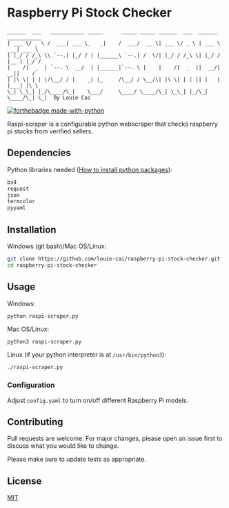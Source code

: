 # Raspberry Pi Stock Checker
 ```
______  ___   ___________ _____      _____ _____ ______  ___  ______ ___________ 
| ___ \/ _ \ /  ___| ___ \_   _|    /  ___/  __ \| ___ \/ _ \ | ___ \  ___| ___ \
| |_/ / /_\ \\ `--.| |_/ / | |______\ `--.| /  \/| |_/ / /_\ \| |_/ / |__ | |_/ /
|    /|  _  | `--. \  __/  | |______|`--. \ |    |    /|  _  ||  __/|  __||    / 
| |\ \| | | |/\__/ / |    _| |_     /\__/ / \__/\| |\ \| | | || |   | |___| |\ \
\_| \_\_| |_/\____/\_|    \___/     \____/ \____/\_| \_\_| |_/\_|   \____/\_| \_|  By Louie Cai
 ```

[![forthebadge made-with-python](http://ForTheBadge.com/images/badges/made-with-python.svg)](https://www.python.org/)

Raspi-scraper is a configurable python webscraper that checks raspberry pi stocks from verified sellers.



## Dependencies

Python libraries needed ([How to install python packages](https://packaging.python.org/en/latest/tutorials/installing-packages/)):

```python
bs4
request
json
termcolor
pyyaml
```



## Installation

Windows (git bash)/Mac OS/Linux:

```bash
git clone https://github.com/louie-cai/raspberry-pi-stock-checker.git
cd raspberry-pi-stock-checker
```



## Usage

Windows:

```bash
python raspi-scraper.py
```

Mac OS/Linux:

```
python3 raspi-scraper.py
```

Linux (if your python interpreter is at `/usr/bin/python3`):

```bash
./raspi-scraper.py
```

### Configuration

Adjust `config.yaml` to turn on/off different Raspberry Pi models.



## Contributing

Pull requests are welcome. For major changes, please open an issue first to discuss what you would like to change.

Please make sure to update tests as appropriate.



## License
[MIT](https://choosealicense.com/licenses/mit/)
